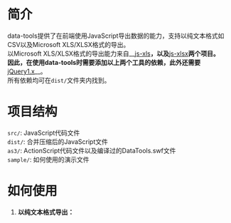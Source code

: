 # 简介
data-tools提供了在前端使用JavaScript导出数据的能力，支持以纯文本格式如CSV以及Microsoft XLS/XLSX格式的导出。   
以Microsoft XLS/XLSX格式的导出能力来自__[js-xls](https://github.com/SheetJS/js-xls)__，以及__[js-xlsx](https://github.com/SheetJS/js-xlsx)__两个项目。   
因此，在使用data-tools时需要添加以上两个工具的依赖，此外还需要__[jQuery1.x](http://jquery.com/)__。   
所有依赖均可在`dist/`文件夹内找到。
# 项目结构
`src/`: JavaScript代码文件   
`dist/`: 合并压缩后的JavaScript文件   
`as3/`: ActionScript代码文件以及编译过的DataTools.swf文件   
`sample/`: 如何使用的演示文件   
# 如何使用
1. __以纯文本格式导出：__

